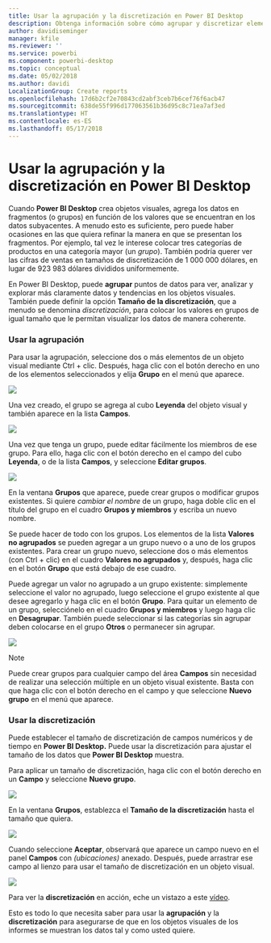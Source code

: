 ```yaml
---
title: Usar la agrupación y la discretización en Power BI Desktop
description: Obtenga información sobre cómo agrupar y discretizar elementos en Power BI Desktop.
author: davidiseminger
manager: kfile
ms.reviewer: ''
ms.service: powerbi
ms.component: powerbi-desktop
ms.topic: conceptual
ms.date: 05/02/2018
ms.author: davidi
LocalizationGroup: Create reports
ms.openlocfilehash: 17d6b2cf2e70843cd2abf3ceb7b6cef76f6acb47
ms.sourcegitcommit: 638de55f996d177063561b36d95c8c71ea7af3ed
ms.translationtype: HT
ms.contentlocale: es-ES
ms.lasthandoff: 05/17/2018
---
```

# <a name="use-grouping-and-binning-in-power-bi-desktop"></a>Usar la agrupación y la discretización en Power BI Desktop
Cuando **Power BI Desktop** crea objetos visuales, agrega los datos en fragmentos (o grupos) en función de los valores que se encuentran en los datos subyacentes. A menudo esto es suficiente, pero puede haber ocasiones en las que quiera refinar la manera en que se presentan los fragmentos. Por ejemplo, tal vez le interese colocar tres categorías de productos en una categoría mayor (un *grupo*). También podría querer ver las cifras de ventas en tamaños de discretización de 1 000 000 dólares, en lugar de 923 983 dólares divididos uniformemente.

En Power BI Desktop, puede **agrupar** puntos de datos para ver, analizar y explorar más claramente datos y tendencias en los objetos visuales. También puede definir la opción **Tamaño de la discretización**, que a menudo se denomina *discretización*, para colocar los valores en grupos de igual tamaño que le permitan visualizar los datos de manera coherente.

### <a name="using-grouping"></a>Usar la agrupación
Para usar la agrupación, seleccione dos o más elementos de un objeto visual mediante Ctrl + clic. Después, haga clic con el botón derecho en uno de los elementos seleccionados y elija **Grupo** en el menú que aparece.

![](media/desktop-grouping-and-binning/grouping-binning_1.png)

Una vez creado, el grupo se agrega al cubo **Leyenda** del objeto visual y también aparece en la lista **Campos**.

![](media/desktop-grouping-and-binning/grouping-binning_2.png)

Una vez que tenga un grupo, puede editar fácilmente los miembros de ese grupo. Para ello, haga clic con el botón derecho en el campo del cubo **Leyenda**, o de la lista **Campos**, y seleccione **Editar grupos**.

![](media/desktop-grouping-and-binning/grouping-binning_3.png)

En la ventana **Grupos** que aparece, puede crear grupos o modificar grupos existentes. Si quiere *cambiar el nombre* de un grupo, haga doble clic en el título del grupo en el cuadro **Grupos y miembros** y escriba un nuevo nombre.

Se puede hacer de todo con los grupos. Los elementos de la lista **Valores no agrupados** se pueden agregar a un grupo nuevo o a uno de los grupos existentes. Para crear un grupo nuevo, seleccione dos o más elementos (con Ctrl + clic) en el cuadro **Valores no agrupados** y, después, haga clic en el botón **Grupo** que está debajo de ese cuadro.

Puede agregar un valor no agrupado a un grupo existente: simplemente seleccione el valor no agrupado, luego seleccione el grupo existente al que desee agregarlo y haga clic en el botón **Grupo**. Para quitar un elemento de un grupo, selecciónelo en el cuadro **Grupos y miembros** y luego haga clic en **Desagrupar**. También puede seleccionar si las categorías sin agrupar deben colocarse en el grupo **Otros** o permanecer sin agrupar.

![](media/desktop-grouping-and-binning/grouping-binning_4.png)

> [!NOTE]
> Puede crear grupos para cualquier campo del área **Campos** sin necesidad de realizar una selección múltiple en un objeto visual existente. Basta con que haga clic con el botón derecho en el campo y que seleccione **Nuevo grupo** en el menú que aparece.
> 
> 

### <a name="using-binning"></a>Usar la discretización
Puede establecer el tamaño de discretización de campos numéricos y de tiempo en **Power BI Desktop.** Puede usar la discretización para ajustar el tamaño de los datos que **Power BI Desktop** muestra.

Para aplicar un tamaño de discretización, haga clic con el botón derecho en un **Campo** y seleccione **Nuevo grupo**.

![](media/desktop-grouping-and-binning/grouping-binning_5.png)

En la ventana **Grupos**, establezca el **Tamaño de la discretización** hasta el tamaño que quiera.

![](media/desktop-grouping-and-binning/grouping-binning_6.png)

Cuando seleccione **Aceptar**, observará que aparece un campo nuevo en el panel **Campos** con *(ubicaciones)* anexado. Después, puede arrastrar ese campo al lienzo para usar el tamaño de discretización en un objeto visual.

![](media/desktop-grouping-and-binning/grouping-binning_7.png)

Para ver la **discretización** en acción, eche un vistazo a este [vídeo](https://www.youtube.com/watch?v=BRvdZSfO0DY).

Esto es todo lo que necesita saber para usar la **agrupación** y la **discretización** para asegurarse de que en los objetos visuales de los informes se muestran los datos tal y como usted quiere.

